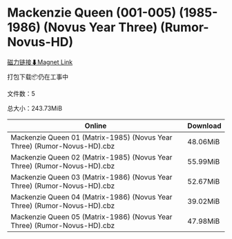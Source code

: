 # Mackenzie Queen (001-005) (1985-1986) (Novus Year Three) (Rumor-Novus-HD)

[磁力链接⬇Magnet Link](magnet:?xt=urn:btih:d866cd1819215af736f41e1f4dce1bd1e57c9c73&dn=Mackenzie%20Queen%20%28001-005%29%20%281985-1986%29%20%28Novus%20Year%20Three%29%20%28Rumor-Novus-HD%29)

打包下载📦仍在工事中

文件数：5

总大小：243.73MiB

Online | Download
--- | ---
Mackenzie Queen 01 (Matrix-1985) (Novus Year Three) (Rumor-Novus-HD).cbz | 48.06MiB
Mackenzie Queen 02 (Matrix-1985) (Novus Year Three) (Rumor-Novus-HD).cbz | 55.99MiB
Mackenzie Queen 03 (Matrix-1986) (Novus Year Three) (Rumor-Novus-HD).cbz | 52.67MiB
Mackenzie Queen 04 (Matrix-1986) (Novus Year Three) (Rumor-Novus-HD).cbz | 39.02MiB
Mackenzie Queen 05 (Matrix-1986) (Novus Year Three) (Rumor-Novus-HD).cbz | 47.98MiB